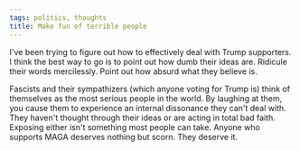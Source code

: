```yaml
---
tags: politics, thoughts
title: Make fun of terrible people
---
```


I've been trying to figure out how to effectively deal with Trump supporters. I think the best way to go is to point out how dumb their ideas are. Ridicule their words mercilessly. Point out how absurd what they believe is. 

Fascists and their sympathizers (which anyone voting for Trump is) think of themselves as the most serious people in the world. By laughing at them, you cause them to experience an internal dissonance they can't deal with. They haven't thought through their ideas or are acting in total bad faith. Exposing either isn't something most people can take. Anyone who supports MAGA deserves nothing but scorn. They deserve it.

